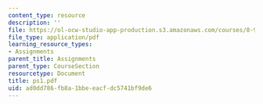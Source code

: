 ```yaml
---
content_type: resource
description: ''
file: https://ol-ocw-studio-app-production.s3.amazonaws.com/courses/8-942-cosmology-fall-2001/ad0dd786fb8a1bbeeacfdc5741bf9de6_ps1.pdf
file_type: application/pdf
learning_resource_types:
- Assignments
parent_title: Assignments
parent_type: CourseSection
resourcetype: Document
title: ps1.pdf
uid: ad0dd786-fb8a-1bbe-eacf-dc5741bf9de6
---
```

